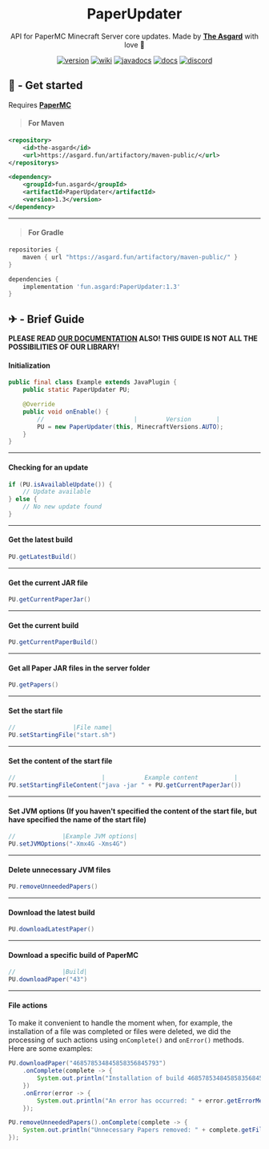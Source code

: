 <div align="center">
  <h1> PaperUpdater </h1>
  
API for PaperMC Minecraft Server core updates.
Made by [**The Asgard**](https://asgrad.fun/) with love 💙


[discord-invite]: https://discord.gg/QXSGvGrzDj
[discord-shield]: https://discord.com/api/guilds/646285836500860929/widget.png

[discord]: https://img.shields.io/badge/Our-discord-blue?style=for-the-badge&logo=discord

[version]: https://img.shields.io/badge/Version-1.3-success?style=for-the-badge&logo=wiki
[download]: #---get-started

[wiki]: https://img.shields.io/badge/-Our%20wiki-yellow?style=for-the-badge&logo=wiki
[wiki-url]: https://github.com/TheAsgard/PaperUpdater/wiki

[docs]: https://img.shields.io/badge/Our%20documentation-1.2-critical?style=for-the-badge&logo=wiki
[docs-url]: https://github.com/TheAsgard/PaperUpdater/wiki/Documentation

[javadocs]: https://img.shields.io/badge/Java%20Doc-1.2-orange?style=for-the-badge&logo=wiki
[javadocs-url]: https://theasgard.github.io/PaperUpdater/fun/asgard/package-summary.html

[![version][]][download]
[![wiki][]][wiki-url]
[![javadocs][]][javadocs-url]
[![docs][]][docs-url]
[![discord][]][discord-invite] 
</div>

[papermc-url]: https://papermc.io/

## 🧩 - Get started

Requires [**PaperMC**][papermc-url]

> #### For Maven
```xml
<repository>
    <id>the-asgard</id>
    <url>https://asgard.fun/artifactory/maven-public/</url>
</repositorys>
```
```xml
<dependency>
    <groupId>fun.asgard</groupId>
    <artifactId>PaperUpdater</artifactId>
    <version>1.3</version>
</dependency>
```

____

> #### For Gradle
```gradle
repositories {
    maven { url "https://asgard.fun/artifactory/maven-public/" }
}
```
```gradle
dependencies {
    implementation 'fun.asgard:PaperUpdater:1.3'
}
```

## ✈ - Brief Guide

**PLEASE READ [OUR DOCUMENTATION][docs-url] ALSO! THIS GUIDE IS NOT ALL THE POSSIBILITIES OF OUR LIBRARY!**

#### Initialization

```java
public final class Example extends JavaPlugin {
    public static PaperUpdater PU;

    @Override
    public void onEnable() {
        //                         |        Version       |
        PU = new PaperUpdater(this, MinecraftVersions.AUTO);
    }
}    
```

____

#### Checking for an update

```java
if (PU.isAvailableUpdate()) {
    // Update available
} else {
    // No new update found 
}
```

____

#### Get the latest build 

```java
PU.getLatestBuild()
```

____


#### Get the current JAR file 

```java
PU.getCurrentPaperJar()
```

____

#### Get the current build 

```java
PU.getCurrentPaperBuild()
```

____

#### Get all Paper JAR files in the server folder 

```java
PU.getPapers()
```

____

#### Set the start file

```java
//                |File name|
PU.setStartingFile("start.sh")
```

____

#### Set the content of the start file

```java
//                        |           Example content          |
PU.setStartingFileContent("java -jar " + PU.getCurrentPaperJar())
```

____

#### Set JVM options (If you haven't specified the content of the start file, but have specified the name of the start file)

```java
//             |Example JVM options|
PU.setJVMOptions("-Xmx4G -Xms4G")
```

____

#### Delete unnecessary JVM files 

```java
PU.removeUnneededPapers()
```

____

#### Download the latest build 

```java
PU.downloadLatestPaper()
```

____

#### Download a specific build of PaperMC

```java
//             |Build|
PU.downloadPaper("43")
```

____

#### File actions 

To make it convenient to handle the moment when, for example, the installation of a file was completed or files were deleted, we did the processing of such actions using `onComplete()` and `onError()` methods. Here are some examples: 

```java
PU.downloadPaper("468578534845858356845793")
    .onComplete(complete -> {
        System.out.println("Installation of build 468578534845858356845793 is complete!");
    })
    .onError(error -> {
        System.out.println("An error has occurred: " + error.getErrorMessage())
    });
```

```java
PU.removeUnneededPapers().onComplete(complete -> {
    System.out.println("Unnecessary Papers removed: " + complete.getFiles().toString());
});
```
